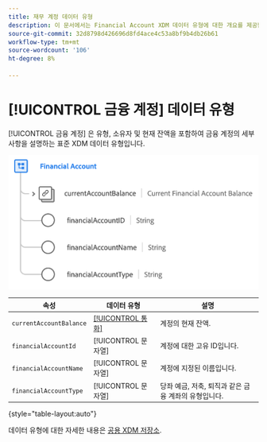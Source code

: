 ```yaml
---
title: 재무 계정 데이터 유형
description: 이 문서에서는 Financial Account XDM 데이터 유형에 대한 개요를 제공합니다.
source-git-commit: 32d8798d426696d8fd4ace4c53a8bf9b4db26b61
workflow-type: tm+mt
source-wordcount: '106'
ht-degree: 8%

---
```


# [!UICONTROL 금융 계정] 데이터 유형

[!UICONTROL 금융 계정] 은 유형, 소유자 및 현재 잔액을 포함하여 금융 계정의 세부 사항을 설명하는 표준 XDM 데이터 유형입니다.

![](../images/data-types/financial-account.png)

| 속성 | 데이터 유형 | 설명 |
| --- | --- | --- |
| `currentAccountBalance` | [[!UICONTROL 통화]](./currency.md) | 계정의 현재 잔액. |
| `financialAccountId` | [!UICONTROL 문자열] | 계정에 대한 고유 ID입니다. |
| `financialAccountName` | [!UICONTROL 문자열] | 계정에 지정된 이름입니다. |
| `financialAccountType` | [!UICONTROL 문자열] | 당좌 예금, 저축, 퇴직과 같은 금융 계좌의 유형입니다. |

{style=&quot;table-layout:auto&quot;}

데이터 유형에 대한 자세한 내용은 [공용 XDM 저장소](https://github.com/adobe/xdm/blob/master/docs/reference/datatypes/financial-account.schema.json).
